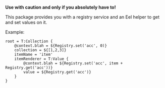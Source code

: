 **Use with caution and only if you absolutely have to!**

This package provides you with a registry service and an Eel helper to get and set values on it.

Example:

```
root = T:Collection {
    @context.blah = ${Registry.set('acc', 0)}
    collection = ${[1,2,3]}
    itemName = 'item'
    itemRenderer = T:Value {
        @context.blah = ${Registry.set('acc', item + Registry.get('acc'))}
        value = ${Registry.get('acc')}
    }
}
```